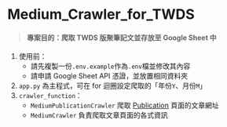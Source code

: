 # Medium_Crawler_for_TWDS

> #### 專案目的：爬取 TWDS 版聚筆記文並存放至 Google Sheet 中

1. 使用前：
   - 請先複製一份`.env.example`作為`.env`檔並修改其內容
   - 請申請 Google Sheet API 憑證，並放置相同資料夾
3. `app.py` 為主程式，可在 for 迴圈設定爬取的「年份`Y`、月份`M`」
4. `crawler_function`：
   - `MediumPublicationCrawler` 爬取 [Publication](https://medium.com/twdsmeetup/archive) 頁面的文章網址
   - `MediumCrawler` 負責爬取文章頁面的各式資訊
